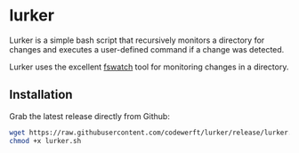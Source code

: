 # lurker

Lurker is a simple bash script that recursively monitors a directory for changes
and executes a user-defined command if a change was detected.

Lurker uses the excellent [fswatch](https://github.com/emcrisostomo/fswatch)
tool for monitoring changes in a directory.

## Installation

Grab the latest release directly from Github:

```bash
wget https://raw.githubusercontent.com/codewerft/lurker/release/lurker.sh
chmod +x lurker.sh
```
